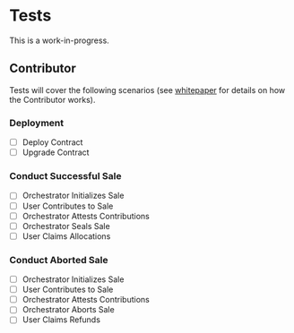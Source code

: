 # Tests

This is a work-in-progress.

## Contributor

Tests will cover the following scenarios (see [whitepaper](../../../WHITEPAPER.md) for details on how the Contributor works).

### Deployment

- [ ] Deploy Contract
- [ ] Upgrade Contract

### Conduct Successful Sale

- [ ] Orchestrator Initializes Sale
- [ ] User Contributes to Sale
- [ ] Orchestrator Attests Contributions
- [ ] Orchestrator Seals Sale
- [ ] User Claims Allocations

### Conduct Aborted Sale

- [ ] Orchestrator Initializes Sale
- [ ] User Contributes to Sale
- [ ] Orchestrator Attests Contributions
- [ ] Orchestrator Aborts Sale
- [ ] User Claims Refunds
